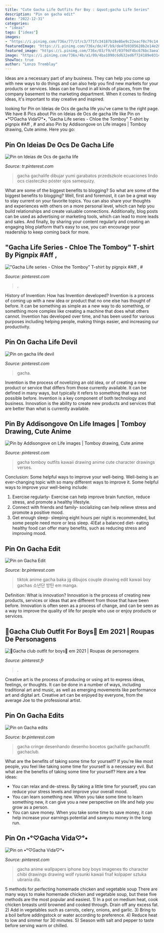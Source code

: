 ```yaml
---
title: "Cute Gacha Life Outfits For Boy : &quot;gacha Life Series"
description: "Pin on gacha edit"
date: "2022-12-31"
categories:
- "ideas"
tags: ["ideas"]
images:
- "https://i.pinimg.com/736x/77/1f/c3/771fc34187b18e0be9c22eacf0c79c14.jpg"
featuredImage: "https://i.pinimg.com/736x/de/4f/b9/de4fb9385628b2e14e2822f4fcc0a695.jpg"
featured_image: "https://i.pinimg.com/736x/03/f9/df/03f9df4bc676bc3aea75d6bfd0b42e6a.jpg"
image: "https://i.pinimg.com/736x/4b/a1/09/4ba1098c6d632ed6f724189e031cf106.jpg"
ShowToc: true
author: "Lonzo Tremblay"
---
```



Ideas are a necessary part of any business. They can help you come up with new ways to do things and can also help you find new markets for your products or services. Ideas can be found in all kinds of places, from the company basement to the marketing department. When it comes to finding ideas, it's important to stay creative and inspired.

	

		
looking for Pin on Ideias de Ocs de gacha life you've came to the right page. We have 8 Pics about Pin on Ideias de Ocs de gacha life like Pin on •°♡Gacha Vida♡°•, &quot;Gacha Life series - Chloe the Tomboy&quot; T-shirt by pignpix #Aff , # and also Pin by Addisongove on Life images | Tomboy drawing, Cute anime. Here you go:
		
    
## Pin On Ideias De Ocs De Gacha Life

<img loading=lazy src="https://i.pinimg.com/736x/4b/a1/09/4ba1098c6d632ed6f724189e031cf106.jpg" onerror="this.onerror=null;this.src='https://tse4.mm.bing.net/th?id=OIP.rh3Hv1xFDdbR9aUm9jrn9gHaKh&amp;pid=15.1';" alt="Pin on Ideias de Ocs de gacha life">

_Source: tr.pinterest.com_

>gacha gachalife dibujar yumi garabatos przedszkole ecuaciones lindo ocs ciasteczko póster ojos samequizy. 

	

What are some of the biggest benefits to blogging?
So what are some of the biggest benefits to blogging? Well, first and foremost, it can be a great way to stay current on your favorite topics. You can also share your thoughts and experiences with others on a more personal level, which can help you build relationships and create valuable connections. Additionally, blog posts can be used as advertising or marketing tools, which can lead to more leads and sales. And finally, by sharing your content regularly and creating an engaging blog platform that’s easy to use, you can encourage your readership to keep coming back for more.

    
## &quot;Gacha Life Series - Chloe The Tomboy&quot; T-shirt By Pignpix #Aff , #

<img loading=lazy src="https://i.pinimg.com/736x/7f/a6/a0/7fa6a037c8a1107aae0ad94e19752433.jpg" onerror="this.onerror=null;this.src='https://tse2.mm.bing.net/th?id=OIP.WQ5UhhlDv8Gm8JC43q90EgHaJ3&amp;pid=15.1';" alt="&quot;Gacha Life series - Chloe the Tomboy&quot; T-shirt by pignpix #Aff , #">

_Source: pinterest.com_

>. 

	

History of Invention: How has Invention developed?
Invention is a process of coming up with a new idea or product that no one else has thought of before. It can be something as simple as a new way to do something, or something more complex like creating a machine that does what others cannot. Invention has developed over time, and has been used for various purposes including helping people, making things easier, and increasing our productivity.

    
## Pin On Gacha Life Devil

<img loading=lazy src="https://i.pinimg.com/736x/5d/c4/8c/5dc48cb41e72997a1512eeda9f714318.jpg" onerror="this.onerror=null;this.src='https://tse2.mm.bing.net/th?id=OIP.2ro1wsEmkz4lxcKeJnTe5wHaML&amp;pid=15.1';" alt="Pin on gacha life devil">

_Source: pinterest.com_

>gacha. 

	

Invention is the process of novelizing an old idea, or of creating a new product or service that differs from those currently available. It can be defined in many ways, but typically it refers to something that was not possible before. Invention is a key component of both technology and business. Innovation is the ability to create new products and services that are better than what is currently available.

    
## Pin By Addisongove On Life Images | Tomboy Drawing, Cute Anime

<img loading=lazy src="https://i.pinimg.com/736x/03/f9/df/03f9df4bc676bc3aea75d6bfd0b42e6a.jpg" onerror="this.onerror=null;this.src='https://tse1.mm.bing.net/th?id=OIP.nFlr3W_IYD9yi1oEgfspCwHaLM&amp;pid=15.1';" alt="Pin by Addisongove on Life images | Tomboy drawing, Cute anime">

_Source: pinterest.com_

>gacha tomboy outfits kawaii drawing anime cute character drawings verses. 

	

Conclusion: Some helpful ways to improve your well-being.
Well-being is an ever-changing topic with so many different ways to improve it. Some helpful ways to improve your well-being include: 
1) Exercise regularly- Exercise can help improve brain function, reduce stress, and promote a healthy lifestyle. 
2) Connect with friends and family- socializing can help relieve stress and promote a positive mood. 
3) Get enough sleep- sleeping eight hours per night is recommended, but some people need more or less sleep. 
4)Eat a balanced diet- eating healthy food can offer many benefits, such as reducing stress and improving mood.

    
## Pin On Gacha Edit

<img loading=lazy src="https://i.pinimg.com/736x/61/43/53/614353aa9c57dd7c30ffac67996e09d8.jpg" onerror="this.onerror=null;this.src='https://tse2.mm.bing.net/th?id=OIP.TUHnW23gbYAxOvcFPHDW8gHaHU&amp;pid=15.1';" alt="Pin on Gacha Edit">

_Source: br.pinterest.com_

>tiktok anime gacha baka jg dibujos couple drawing edit kawaii boy gachas 소년단 방탄 em manga. 

	

Definition: What is innovation?
Innovation is the process of creating new products, services or ideas that are different from those that have been before. Innovation is often seen as a process of change, and can be seen as a way to improve the quality of life for people who use or enjoy products or services.

    
## 🌿Gacha Club Outfit For Boys🌿 Em 2021 | Roupas De Personagens

<img loading=lazy src="https://i.pinimg.com/736x/3b/32/e2/3b32e2566e117e13b1e4563f25f03cab.jpg" onerror="this.onerror=null;this.src='https://tse4.mm.bing.net/th?id=OIP.NHSByX8vdt63VwHXK-_sVwHaHa&amp;pid=15.1';" alt="🌿Gacha club outfit for boys🌿 em 2021 | Roupas de personagens">

_Source: pinterest.fr_

>. 

	

Creative art is the process of producing or using art to express ideas, feelings, or thoughts. It can be done in a number of ways, including traditional art and music, as well as emerging movements like performance art and digital art. Creative art can be enjoyed by everyone, from the average Joe to the professional artist.

    
## Pin On Gacha Edits

<img loading=lazy src="https://i.pinimg.com/736x/77/1f/c3/771fc34187b18e0be9c22eacf0c79c14.jpg" onerror="this.onerror=null;this.src='https://tse4.mm.bing.net/th?id=OIP._sMuaoo2iIK2fD2HUFhfKgHaMC&amp;pid=15.1';" alt="Pin on Gacha edits">

_Source: br.pinterest.com_

>gacha cringe desenhando desenho bocetos gachalife gachaoutfit gachaclub. 

	

What are the benefits of taking some time for yourself?
If you're like most people, you feel like taking some time for yourself is a necessary evil. But what are the benefits of taking some time for yourself? Here are a few ideas: 
- You can relax and de-stress. By taking a little time for yourself, you can reduce your stress levels and improve your overall mood. 
- You can learn something new. When you take some time to learn something new, it can give you a new perspective on life and help you grow as a person. 
- You can save money. When you take some time to save money, it can help increase your earnings potential and saveyou money in the long run.

    
## Pin On •°♡Gacha Vida♡°•

<img loading=lazy src="https://i.pinimg.com/736x/de/4f/b9/de4fb9385628b2e14e2822f4fcc0a695.jpg" onerror="this.onerror=null;this.src='https://tse4.mm.bing.net/th?id=OIP.Q7TFhxtNCleNh8Z3YuDjyQHaMk&amp;pid=15.1';" alt="Pin on •°♡Gacha Vida♡°•">

_Source: pinterest.com_

>gacha anime wallpapers iphone boy boys imagenes tło character chibi drawings drawing wolf rysunki kawaii fnaf kolpaper sztuka ubrania dla. 

	

5 methods for perfecting homemade chicken and vegetable soup
There are many ways to make homemade chicken and vegetable soup, but these five methods are the most popular and easiest. 1) In a pot on medium heat, cook chicken breasts until browned and cooked through. Drain off any excess fat. 2) Add in vegetables such as carrots, celery, onions, and garlic. 3) Bring to a boil before addingstock or water according to preference. 4) Reduce heat to low and simmer for 30 minutes. 5) Season with salt and pepper to taste before serving warm or chilled.

